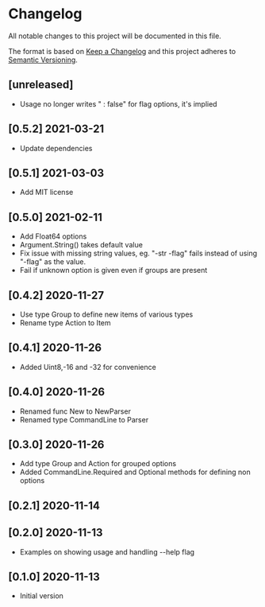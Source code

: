 # Changelog
All notable changes to this project will be documented in this file.

The format is based on [Keep a Changelog](http://keepachangelog.com/en/1.0.0/)
and this project adheres to [Semantic Versioning](http://semver.org/spec/v2.0.0.html).

## [unreleased]

- Usage no longer writes " : false" for flag options, it's implied

## [0.5.2] 2021-03-21

- Update dependencies

## [0.5.1] 2021-03-03

- Add MIT license

## [0.5.0] 2021-02-11

- Add Float64 options
- Argument.String() takes default value
- Fix issue with missing string values, eg. "-str -flag" fails instead
  of using "-flag" as the value.
- Fail if unknown option is given even if groups are present

## [0.4.2] 2020-11-27

- Use type Group to define new items of various types
- Rename type Action to Item

## [0.4.1] 2020-11-26

- Added Uint8,-16 and -32 for convenience

## [0.4.0] 2020-11-26

- Renamed func New to NewParser
- Renamed type CommandLine to Parser

## [0.3.0] 2020-11-26

- Add type Group and Action for grouped options
- Added CommandLine.Required and Optional methods for defining non options

## [0.2.1] 2020-11-14
## [0.2.0] 2020-11-13

- Examples on showing usage and handling --help flag

## [0.1.0] 2020-11-13

- Initial version
